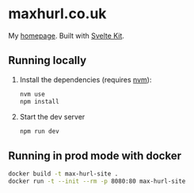 # maxhurl.co.uk

My [homepage](https://www.maxhurl.co.uk/). Built with [Svelte Kit](https://kit.svelte.dev/).

## Running locally

1. Install the dependencies (requires [nvm](https://github.com/nvm-sh/nvm)):

   ```bash
   nvm use
   npm install
   ```

2. Start the dev server

   ```bash
   npm run dev
   ```

## Running in prod mode with docker

```bash
docker build -t max-hurl-site .
docker run -t --init --rm -p 8080:80 max-hurl-site
```
